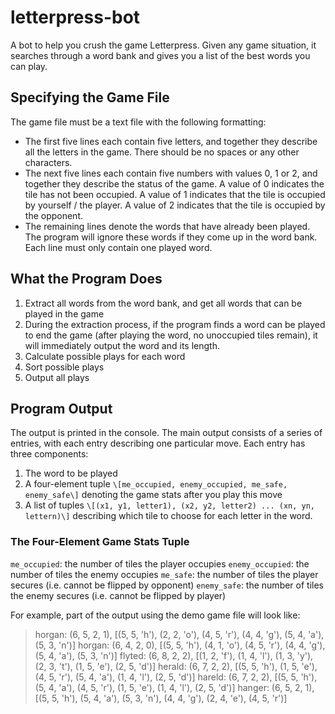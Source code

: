 # letterpress-bot
A bot to help you crush the game Letterpress. Given any game situation, it searches through a word bank and gives you a list of the best words you can play.

## Specifying the Game File
The game file must be a text file with the following formatting:
- The first five lines each contain five letters, and together they describe all the letters in the game. There should be no spaces or any other characters.
- The next five lines each contain five numbers with values 0, 1 or 2, and together they describe the status of the game. A value of 0 indicates the tile has not been occupied. A value of 1 indicates that the tile is occupied by yourself / the player. A value of 2 indicates that the tile is occupied by the opponent.
- The remaining lines denote the words that have already been played. The program will ignore these words if they come up in the word bank. Each line must only contain one played word. 

## What the Program Does
1. Extract all words from the word bank, and get all words that can be played in the game
2. During the extraction process, if the program finds a word can be played to end the game (after playing the word, no unoccupied tiles remain), it will immediately output the word and its length.
3. Calculate possible plays for each word
4. Sort possible plays
5. Output all plays 

## Program Output
The output is printed in the console. The main output consists of a series of entries, with each entry describing one particular move. Each entry has three components:
1. The word to be played
2. A four-element tuple `\[me_occupied, enemy_occupied, me_safe, enemy_safe\]` denoting the game stats after you play this move
3. A list of tuples `\[(x1, y1, letter1), (x2, y2, letter2) ... (xn, yn, lettern)\]` describing which tile to choose for each letter in the word.

### The Four-Element Game Stats Tuple
`me_occupied`: the number of tiles the player occupies
`enemy_occupied`: the number of tiles the enemy occupies
`me_safe`: the number of tiles the player secures (i.e. cannot be flipped by opponent)
`enemy_safe`: the number of tiles the enemy secures (i.e. cannot be flipped by player)

For example, part of the output using the demo game file will look like:
> horgan: (6, 5, 2, 1), \[(5, 5, 'h'), (2, 2, 'o'), (4, 5, 'r'), (4, 4, 'g'), (5, 4, 'a'), (5, 3, 'n')\]
> horgan: (6, 4, 2, 0), \[(5, 5, 'h'), (4, 1, 'o'), (4, 5, 'r'), (4, 4, 'g'), (5, 4, 'a'), (5, 3, 'n')\]
> flyted: (6, 8, 2, 2), \[(1, 2, 'f'), (1, 4, 'l'), (1, 3, 'y'), (2, 3, 't'), (1, 5, 'e'), (2, 5, 'd')\]
> herald: (6, 7, 2, 2), \[(5, 5, 'h'), (1, 5, 'e'), (4, 5, 'r'), (5, 4, 'a'), (1, 4, 'l'), (2, 5, 'd')\]
> hareld: (6, 7, 2, 2), \[(5, 5, 'h'), (5, 4, 'a'), (4, 5, 'r'), (1, 5, 'e'), (1, 4, 'l'), (2, 5, 'd')\]
> hanger: (6, 5, 2, 1), \[(5, 5, 'h'), (5, 4, 'a'), (5, 3, 'n'), (4, 4, 'g'), (2, 4, 'e'), (4, 5, 'r')\]
